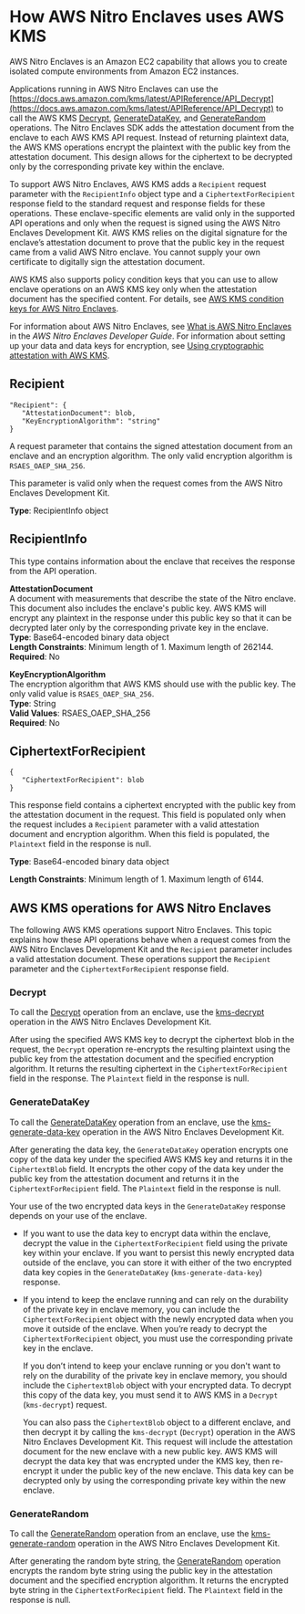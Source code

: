 # How AWS Nitro Enclaves uses AWS KMS<a name="services-nitro-enclaves"></a>

AWS Nitro Enclaves is an Amazon EC2 capability that allows you to create isolated compute environments from Amazon EC2 instances\. 

Applications running in AWS Nitro Enclaves can use the [https://docs.aws.amazon.com/kms/latest/APIReference/API_Decrypt](https://docs.aws.amazon.com/kms/latest/APIReference/API_Decrypt) to call the AWS KMS [Decrypt](https://docs.aws.amazon.com/kms/latest/APIReference/API_Decrypt), [GenerateDataKey](https://docs.aws.amazon.com/kms/latest/APIReference/API_GenerateDataKey), and [GenerateRandom](https://docs.aws.amazon.com/kms/latest/APIReference/API_GenerateRandom) operations\. The Nitro Enclaves SDK adds the attestation document from the enclave to each AWS KMS API request\. Instead of returning plaintext data, the AWS KMS operations encrypt the plaintext with the public key from the attestation document\. This design allows for the ciphertext to be decrypted only by the corresponding private key within the enclave\.

To support AWS Nitro Enclaves, AWS KMS adds a `Recipient` request parameter with the `RecipientInfo` object type and a `CiphertextForRecipient` response field to the standard request and response fields for these operations\. These enclave\-specific elements are valid only in the supported API operations and only when the request is signed using the AWS Nitro Enclaves Development Kit\. AWS KMS relies on the digital signature for the enclave’s attestation document to prove that the public key in the request came from a valid AWS Nitro enclave\. You cannot supply your own certificate to digitally sign the attestation document\.

AWS KMS also supports policy condition keys that you can use to allow enclave operations on an AWS KMS key only when the attestation document has the specified content\. For details, see [AWS KMS condition keys for AWS Nitro Enclaves](policy-conditions.md#conditions-nitro-enclaves)\.

For information about AWS Nitro Enclaves, see [What is AWS Nitro Enclaves](https://docs.aws.amazon.com/enclaves/latest/user/nitro-enclave.html) in the *AWS Nitro Enclaves Developer Guide*\. For information about setting up your data and data keys for encryption, see [Using cryptographic attestation with AWS KMS](https://docs.aws.amazon.com/enclaves/latest/user/kms.html)\.

## Recipient<a name="nitro-recipient"></a>

```
"Recipient": { 
   "AttestationDocument": blob,
   "KeyEncryptionAlgorithm": "string"
}
```

A request parameter that contains the signed attestation document from an enclave and an encryption algorithm\. The only valid encryption algorithm is `RSAES_OAEP_SHA_256`\.

This parameter is valid only when the request comes from the AWS Nitro Enclaves Development Kit\.

**Type**: RecipientInfo object

## RecipientInfo<a name="recipient-info"></a>

This type contains information about the enclave that receives the response from the API operation\.

**AttestationDocument**  
A document with measurements that describe the state of the Nitro enclave\. This document also includes the enclave's public key\. AWS KMS will encrypt any plaintext in the response under this public key so that it can be decrypted later only by the corresponding private key in the enclave\.  
**Type**: Base64\-encoded binary data object  
**Length Constraints**: Minimum length of 1\. Maximum length of 262144\.  
**Required**: No

**KeyEncryptionAlgorithm**  
The encryption algorithm that AWS KMS should use with the public key\. The only valid value is `RSAES_OAEP_SHA_256`\.  
**Type**: String  
**Valid Values**: RSAES\_OAEP\_SHA\_256  
**Required**: No

## CiphertextForRecipient<a name="ciphertext-for-recipient"></a>

```
{
   "CiphertextForRecipient": blob
}
```

This response field contains a ciphertext encrypted with the public key from the attestation document in the request\. This field is populated only when the request includes a `Recipient` parameter with a valid attestation document and encryption algorithm\. When this field is populated, the `Plaintext` field in the response is null\.

**Type**: Base64\-encoded binary data object

**Length Constraints**: Minimum length of 1\. Maximum length of 6144\.

## AWS KMS operations for AWS Nitro Enclaves<a name="recipient-operations"></a>

The following AWS KMS operations support Nitro Enclaves\. This topic explains how these API operations behave when a request comes from the AWS Nitro Enclaves Development Kit and the `Recipient` parameter includes a valid attestation document\. These operations support the `Recipient` parameter and the `CiphertextForRecipient` response field\. 

### Decrypt<a name="recipient-decrypt"></a>

To call the [Decrypt](https://docs.aws.amazon.com/kms/latest/APIReference/API_Decrypt) operation from an enclave, use the [kms\-decrypt](https://github.com/aws/aws-nitro-enclaves-sdk-c/blob/main/docs/kms-apis/Decrypt.md) operation in the AWS Nitro Enclaves Development Kit\.

After using the specified AWS KMS key to decrypt the ciphertext blob in the request, the `Decrypt` operation re\-encrypts the resulting plaintext using the public key from the attestation document and the specified encryption algorithm\. It returns the resulting ciphertext in the `CiphertextForRecipient` field in the response\. The `Plaintext` field in the response is null\.

### GenerateDataKey<a name="recipient-generate-data-key"></a>

To call the [GenerateDataKey](https://docs.aws.amazon.com/kms/latest/APIReference/API_GenerateDataKey) operation from an enclave, use the [kms\-generate\-data\-key](https://github.com/aws/aws-nitro-enclaves-sdk-c/blob/main/docs/kms-apis/GenerateDataKey.md) operation in the AWS Nitro Enclaves Development Kit\.

After generating the data key, the `GenerateDataKey` operation encrypts one copy of the data key under the specified AWS KMS key and returns it in the `CiphertextBlob` field\. It encrypts the other copy of the data key under the public key from the attestation document and returns it in the `CiphertextForRecipient` field\. The `Plaintext` field in the response is null\. 

Your use of the two encrypted data keys in the `GenerateDataKey` response depends on your use of the enclave\.
+ If you want to use the data key to encrypt data within the enclave, decrypt the value in the `CiphertextForRecipient` field using the private key within your enclave\. If you want to persist this newly encrypted data outside of the enclave, you can store it with either of the two encrypted data key copies in the `GenerateDataKey` \(`kms-generate-data-key`\) response\.
+ If you intend to keep the enclave running and can rely on the durability of the private key in enclave memory, you can include the `CiphertextForRecipient` object with the newly encrypted data when you move it outside of the enclave\. When you’re ready to decrypt the `CiphertextForRecipient` object, you must use the corresponding private key in the enclave\. 

  If you don’t intend to keep your enclave running or you don't want to rely on the durability of the private key in enclave memory, you should include the `CiphertextBlob` object with your encrypted data\. To decrypt this copy of the data key, you must send it to AWS KMS in a `Decrypt` \(`kms-decrypt`\) request\. 

  You can also pass the `CiphertextBlob` object to a different enclave, and then decrypt it by calling the `kms-decrypt` \(`Decrypt`\) operation in the AWS Nitro Enclaves Development Kit\. This request will include the attestation document for the new enclave with a new public key\. AWS KMS will decrypt the data key that was encrypted under the KMS key, then re\-encrypt it under the public key of the new enclave\. This data key can be decrypted only by using the corresponding private key within the new enclave\.

### GenerateRandom<a name="recipient-generate-random"></a>

To call the [GenerateRandom](https://docs.aws.amazon.com/kms/latest/APIReference/API_GenerateRandom) operation from an enclave, use the [kms\-generate\-random](https://github.com/aws/aws-nitro-enclaves-sdk-c/blob/main/docs/kms-apis/GenerateRandom.md) operation in the AWS Nitro Enclaves Development Kit\.

After generating the random byte string, the [GenerateRandom](https://docs.aws.amazon.com/kms/latest/APIReference/API_GenerateRandom) operation encrypts the random byte string using the public key in the attestation document and the specified encryption algorithm\. It returns the encrypted byte string in the `CiphertextForRecipient` field\. The `Plaintext` field in the response is null\.